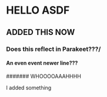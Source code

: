# HELLO ASDF

## ADDED THIS NOW


### Does this reflect in Parakeet???/


#### An even event newer line???

####### WHOOOOAAAHHHH

I added something